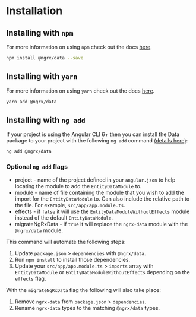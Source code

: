 # Installation

## Installing with `npm`

For more information on using `npm` check out the docs <a href="https://docs.npmjs.com/cli/install" target="_blank">here</a>.

```sh
npm install @ngrx/data --save
```

## Installing with `yarn`

For more information on using `yarn` check out the docs <a href="https://yarnpkg.com/docs/usage" target="_blank">here</a>.

```sh
yarn add @ngrx/data
```

## Installing with `ng add`

If your project is using the Angular CLI 6+ then you can install the Data package to your project with the following `ng add` command <a href="https://angular.io/cli/add" target="_blank">(details here)</a>:

```sh
ng add @ngrx/data
```

### Optional `ng add` flags

* project - name of the project defined in your `angular.json` to help locating the module to add the `EntityDataModule` to.
* module - name of file containing the module that you wish to add the import for the `EntityDataModule` to. Can also include the relative path to the file. For example, `src/app/app.module.ts`.
* effects - if `false` it will use the `EntityDataModuleWithoutEffects` module instead of the default `EntityDataModule`.
* migrateNgRxData - if `true` it will replace the `ngrx-data` module with the `@ngrx/data` module.

This command will automate the following steps:

1. Update `package.json` > `dependencies` with `@ngrx/data`.
2. Run `npm install` to install those dependencies.
3. Update your `src/app/app.module.ts` > `imports` array with `EntityDataModule` or `EntityDataModuleWithoutEffects` depending on the `effects` flag.

With the `migrateNgRxData` flag the following will also take place:

1. Remove `ngrx-data` from `package.json` > `dependencies`.
2. Rename `ngrx-data` types to the matching `@ngrx/data` types.
